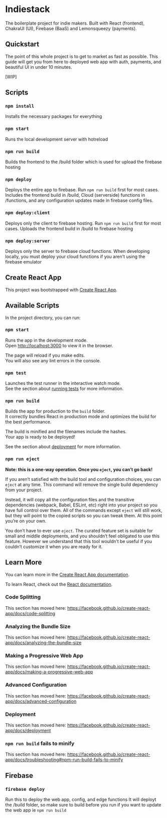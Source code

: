 # Indiestack

The boilerplate project for indie makers. Built with React (frontend), ChakraUI (UI), Firebase (BaaS) and Lemonsqueezy (payments).

## Quickstart

The point of this whole project is to get to market as fast as possible. This guide will get you from here to deployed web app with auth, payments, and beautiful UI in under 10 minutes.

[WIP]

## Scripts

### `npm install`

Installs the necessary packages for everything

### `npm start`

Runs the local development server with hotreload

### `npm run build`

Builds the frontend to the /build folder which is used for upload the firebase hosting

### `npm deploy`

Deploys the entire app to firebase. Run `npm run build` first for most cases. Includes the frontend build in /build, Cloud (serverside) functions in /functions, and any configuration updates made in firebase config files.

### `npm deploy:client`

Deploys only the client to firebase hosting. Run `npm run build` first for most cases. Uploads the frontend build in /build to firebase hosting

### `npm deploy:server`

Deploys only the server to firebase cloud functions. When developing locally, you must deploy your cloud functions if you aren't using the firebase emulator

## Create React App

This project was bootstrapped with [Create React App](https://github.com/facebook/create-react-app).

## Available Scripts

In the project directory, you can run:

### `npm start`

Runs the app in the development mode.<br />
Open [http://localhost:3000](http://localhost:3000) to view it in the browser.

The page will reload if you make edits.<br />
You will also see any lint errors in the console.

### `npm test`

Launches the test runner in the interactive watch mode.<br />
See the section about [running tests](https://facebook.github.io/create-react-app/docs/running-tests) for more information.

### `npm run build`

Builds the app for production to the `build` folder.<br />
It correctly bundles React in production mode and optimizes the build for the best performance.

The build is minified and the filenames include the hashes.<br />
Your app is ready to be deployed!

See the section about [deployment](https://facebook.github.io/create-react-app/docs/deployment) for more information.

### `npm run eject`

**Note: this is a one-way operation. Once you `eject`, you can’t go back!**

If you aren’t satisfied with the build tool and configuration choices, you can `eject` at any time. This command will remove the single build dependency from your project.

Instead, it will copy all the configuration files and the transitive dependencies (webpack, Babel, ESLint, etc) right into your project so you have full control over them. All of the commands except `eject` will still work, but they will point to the copied scripts so you can tweak them. At this point you’re on your own.

You don’t have to ever use `eject`. The curated feature set is suitable for small and middle deployments, and you shouldn’t feel obligated to use this feature. However we understand that this tool wouldn’t be useful if you couldn’t customize it when you are ready for it.

## Learn More

You can learn more in the [Create React App documentation](https://facebook.github.io/create-react-app/docs/getting-started).

To learn React, check out the [React documentation](https://reactjs.org/).

### Code Splitting

This section has moved here: https://facebook.github.io/create-react-app/docs/code-splitting

### Analyzing the Bundle Size

This section has moved here: https://facebook.github.io/create-react-app/docs/analyzing-the-bundle-size

### Making a Progressive Web App

This section has moved here: https://facebook.github.io/create-react-app/docs/making-a-progressive-web-app

### Advanced Configuration

This section has moved here: https://facebook.github.io/create-react-app/docs/advanced-configuration

### Deployment

This section has moved here: https://facebook.github.io/create-react-app/docs/deployment

### `npm run build` fails to minify

This section has moved here: https://facebook.github.io/create-react-app/docs/troubleshooting#npm-run-build-fails-to-minify

## Firebase ##

### `firebase deploy`

Run this to deploy the web app, config, and edge functions
It will deployt the /build folder, so make sure to build before you run if you want to update the web app ie `npm run build`